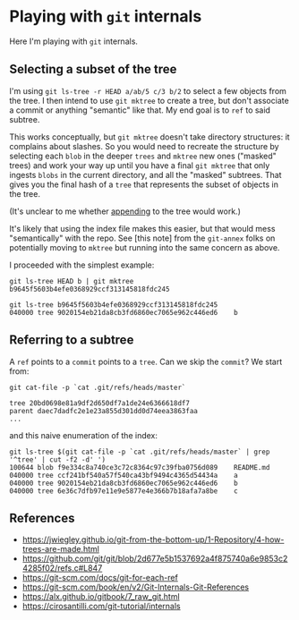# Playing with `git` internals

Here I'm playing with `git` internals.

## Selecting a subset of the tree

I'm using `git ls-tree -r HEAD a/ab/5 c/3 b/2` to select a few objects from the tree. I then intend to use `git mktree` to 
create a tree, but don't associate a commit or anything "semantic" like that. My end goal is to `ref` to said subtree.

This works conceptually, but `git mktree` doesn't take directory structures: it complains about slashes. So you would need to
recreate the structure by selecting each `blob` in the deeper `trees` and `mktree` new ones ("masked" trees) and work your way
up until you have a final `git mktree` that only ingests `blobs` in the current directory, and all the "masked" subtrees. That
gives you the final hash of a `tree` that represents the subset of objects in the tree.

(It's unclear to me whether [appending](https://stackoverflow.com/questions/27279136/create-tree-without-using-staging-area#comment43107051_27283328) to the tree would work.)

It's likely that using the index file makes this easier, but that would mess "semantically" with the repo. See [this note] from
the `git-annex` folks on potentially moving to `mktree` but running into the same concern as above.

I proceeded with the simplest example:

```
git ls-tree HEAD b | git mktree
b9645f5603b4efe0368929ccf313145818fdc245

git ls-tree b9645f5603b4efe0368929ccf313145818fdc245
040000 tree 9020154eb21da8cb3fd6860ec7065e962c446ed6	b
```

## Referring to a subtree

A `ref` points to a `commit` points to a `tree`. Can we skip the `commit`? We start from:

```
git cat-file -p `cat .git/refs/heads/master`

tree 20bd0698e81a9df2d650df7a1de24e6366618df7
parent daec7dadfc2e1e23a855d301dd0d74eea3863faa
...
```

and this naive enumeration of the index:

```
git ls-tree $(git cat-file -p `cat .git/refs/heads/master` | grep '^tree' | cut -f2 -d' ')
100644 blob f9e334c8a740ce3c72c8364c97c39fba0756d089	README.md
040000 tree ccf241bf540a57f540ca43bf9494c4365d54434a	a
040000 tree 9020154eb21da8cb3fd6860ec7065e962c446ed6	b
040000 tree 6e36c7dfb97e11e9e5877e4e366b7b18afa7a8be	c
```

## References

* https://jwiegley.github.io/git-from-the-bottom-up/1-Repository/4-how-trees-are-made.html
* https://github.com/git/git/blob/2d677e5b1537692a4f875740a6e9853c24285f02/refs.c#L847
* https://git-scm.com/docs/git-for-each-ref
* https://git-scm.com/book/en/v2/Git-Internals-Git-References
* https://alx.github.io/gitbook/7_raw_git.html
* https://cirosantilli.com/git-tutorial/internals
